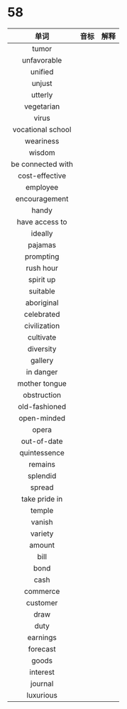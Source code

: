 # 58

|       单词        | 音标 | 解释 |
| :---------------: | :--: | :--: |
|       tumor       |      |      |
|    unfavorable    |      |      |
|      unified      |      |      |
|      unjust       |      |      |
|      utterly      |      |      |
|    vegetarian     |      |      |
|       virus       |      |      |
| vocational school |      |      |
|     weariness     |      |      |
|      wisdom       |      |      |
| be connected with |      |      |
|  cost-effective   |      |      |
|     employee      |      |      |
|   encouragement   |      |      |
|       handy       |      |      |
|  have access to   |      |      |
|      ideally      |      |      |
|      pajamas      |      |      |
|     prompting     |      |      |
|     rush hour     |      |      |
|     spirit up     |      |      |
|     suitable      |      |      |
|    aboriginal     |      |      |
|    celebrated     |      |      |
|   civilization    |      |      |
|     cultivate     |      |      |
|     diversity     |      |      |
|      gallery      |      |      |
|     in danger     |      |      |
|   mother tongue   |      |      |
|    obstruction    |      |      |
|   old-fashioned   |      |      |
|    open-minded    |      |      |
|       opera       |      |      |
|    out-of-date    |      |      |
|   quintessence    |      |      |
|      remains      |      |      |
|     splendid      |      |      |
|      spread       |      |      |
|   take pride in   |      |      |
|      temple       |      |      |
|      vanish       |      |      |
|      variety      |      |      |
|      amount       |      |      |
|       bill        |      |      |
|       bond        |      |      |
|       cash        |      |      |
|     commerce      |      |      |
|     customer      |      |      |
|       draw        |      |      |
|       duty        |      |      |
|     earnings      |      |      |
|     forecast      |      |      |
|       goods       |      |      |
|     interest      |      |      |
|      journal      |      |      |
|     luxurious     |      |      |
